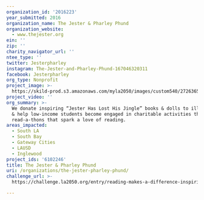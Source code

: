 ```yaml
---
organization_id: '2016223'
year_submitted: 2016
organization_name: The Jester & Pharley Phund
organization_website:
  - www.thejester.org
ein: ''
zip: ''
charity_navigator_url: ''
ntee_type: ''
twitter: Jesterpharley
instagram: The-Jester-and-Pharley-Phund-167046320311
facebook: Jesterpharley
org_type: Nonprofit
project_image: >-
  https://skild-prod.s3.amazonaws.com/myla2050/images/custom540/2726365725741-team91.jpg
project_video: ''
org_summary: >-
  We donate inspiring “Jester Has Lost His Jingle” books & dolls to ill children
  & help low-income students become engaged in charitable activities through
  read-a-thons that spark a love of reading.
areas_impacted:
  - South LA
  - South Bay
  - Gateway Cities
  - LAUSD
  - Inglewood
project_ids: '6102246'
title: The Jester & Pharley Phund
uri: /organizations/the-jester-pharley-phund/
challenge_url: >-
  https://challenge.la2050.org/entry/reading-makes-a-difference-inspiring-kids-to-read-care-about-others

---
```

